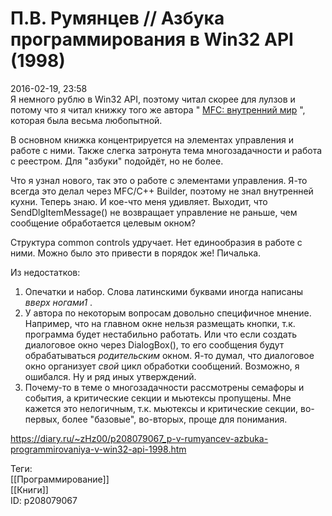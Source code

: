 П.В. Румянцев // Азбука программирования в Win32 API (1998)
============================================================

   
 2016-02-19, 23:58   
  Я немного рублю в Win32 API, поэтому читал скорее для лулзов и потому что я читал книжку того же автора "  [MFC: внутренний мир](П.В.%20Румянцев%20%20MFC%20--%20внутренний%20мир)  ", которая была весьма любопытной.   
   
 В основном книжка концентрируется на элементах управления и работе с ними. Также слегка затронута тема многозадачности и работа с реестром. Для "азбуки" подойдёт, но не более.   
   
 Что я узнал нового, так это о работе с элементами управления. Я-то всегда это делал через MFC/C++ Builder, поэтому не знал внутренней кухни. Теперь знаю. И кое-что меня удивляет. Выходит, что SendDlgItemMessage() не возвращает управление не раньше, чем сообщение обработается целевым окном?   
   
 Структура common controls удручает. Нет единообразия в работе с ними. Можно было это привести в порядок же! Пичалька.   
   
 Из недостатков:   
 1. Опечатки и набор. Слова латинскими буквами иногда написаны  *вверх ногами1*  .   
 2. У автора по некоторым вопросам довольно специфичное мнение. Например, что на главном окне нельзя размещать кнопки, т.к. программа будет нестабильно работать. Или что если создать диалоговое окно через DialogBox(), то его сообщения будут обрабатываться  *родительским*  окном. Я-то думал, что диалоговое окно организует  *свой*  цикл обработки сообщений. Возможно, я ошибался. Ну и ряд иных утверждений.   
 3. Почему-то в теме о многозадачности рассмотрены семафоры и события, а критические секции и мьютексы пропущены. Мне кажется это нелогичным, т.к. мьютексы и критические секции, во-первых, более "базовые", во-вторых, проще для понимания.   
    
 <https://diary.ru/~zHz00/p208079067_p-v-rumyancev-azbuka-programmirovaniya-v-win32-api-1998.htm>   
   
 Теги:   
 [[Программирование]]   
 [[Книги]]   
 ID: p208079067